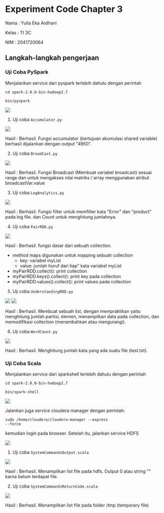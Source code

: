 # Experiment Code Chapter 3

Nama : Yulia Eka Ardhani

Kelas : TI 3C 

NIM : 2041720064

## Langkah-langkah pengerjaan

### Uji Coba PySpark

Menjalankan service dari pyspark terlebih dahulu dengan perintah 

<code>cd spark-2.0.0-bin-hadoop2.7</code>

<code>bin/pyspark</code>

![](screenshots/pyspark.png)

1. Uji coba <code>Accumulator.py</code>

![](screenshots/accumulator.png)

Hasil : Berhasil. Fungsi accumulator (bertujuan akumulasi shared variable) berhasil dijalankan dengan output "4950".

2. Uji coba <code>BroadCast.py</code>

![](screenshots/broadcast.png)

Hasil : Berhasil. Fungsi Broadcast (Membuat variabel broadcast) sesuai range dan untuk mengakses nilai matriks / array menggunakan atribut broadcastVar.value

3. Uji coba <code>LogAnalytics.py</code>

![](screenshots/LogAnalytics.png)

Hasil : Berhasil. Fungsi filter untuk memfilter kata "Error" dan "product" pada log file. dan Count untuk menghitung jumlahnya.

4. Uji coba <code>PairRDD.py</code>

![](screenshots/PairRDD.png)

Hasil : Berhasil. fungsi dasar dari sebuah collection. 
- method maps digunakan untuk mapping sebuah collection 
    - key: variabel myList
    - value: jumlah huruf dari tiap" kata variabel myList
- myPairRDD.collect(): print collection
- myPairRDD.keys().collect(): print key pada collection
- myPairRDD.values().collect(): print values pada collection

5. Uji coba <code>UnderstandingRDD.py</code>

![](screenshots/rdd_1.png)
![](screenshots/rdd_2.png)

Hasil : Berhasil. Membuat sebuah list, dengan mempraktikan yaitu menghitung jumlah partisi, elemen, menampilkan data pada collection, dan memodifikasi collection (menambahkan atau mengurangi).


6. Uji coba <code>WordCount.py</code>

![](screenshots/wordcount.png)

Hasil : Berhasil. Menghitung jumlah kata yang ada suatu file (test.txt).

### Uji Coba Scala

Menjalankan service dari sparkshell terlebih dahulu dengan perintah 

<code>cd spark-2.0.0-bin-hadoop2.7</code>

<code>bin/spark-shell</code>


![](screenshots/spark-shell.png)

Jalankan juga service cloudera manager dengan perintah:

<code>sudo /home/cloudera/cloudera-manager --express --force</code>

kemudian login pada browser. Setelah itu, jalankan service HDFS


![](screenshots/hdfs.png)

1. Uji coba <code>SystemCommandsOutput.scala</code>

![](screenshots/scala_1.png)

Hasil : Berhasil. Menampilkan list file pada hdfs. Output 0 atau string "" karna belum terdapat file.

2. Uji coba <code>SystemCommandsReturnCode.scala</code>

![](screenshots/scala_2.png)

Hasil : Berhasil. Menampilkan list file pada folder /tmp (temporary file)
